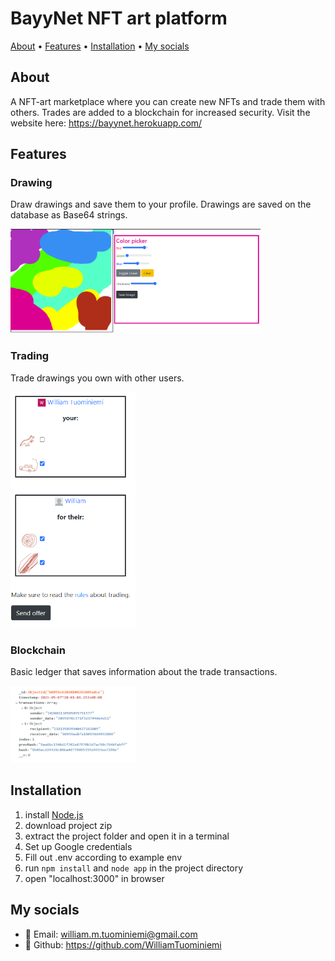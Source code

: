 # BayyNet NFT art platform

<p>
    <a href="#About">About</a> •
    <a href="#Features">Features</a> •
    <a href="#Installation">Installation</a> •
    <a href="#My-socials">My socials</a>
</p>

## About

A NFT-art marketplace where you can create new NFTs and trade them with others. Trades are added to a blockchain for increased security. Visit the website here: https://bayynet.herokuapp.com/

## Features

### Drawing

Draw drawings and save them to your profile. Drawings are saved on the database as Base64 strings.

<img src="./public/draw.png/" alt="Draw" width="400"/>

### Trading

Trade drawings you own with other users.

<img src="./public/trade.png/" alt="Trade" width="200"/>

### Blockchain

Basic ledger that saves information about the trade transactions.

<img src="./public/blockchain.png/" alt="Block" width="200"/>

## Installation

1. install [Node.js](https://nodejs.org/en/)
2. download project zip
3. extract the project folder and open it in a terminal
4. Set up Google credentials
5. Fill out .env according to example env
6. run `npm install` and `node app` in the project directory
7. open "localhost:3000" in browser

## My socials

-   :email: Email: william.m.tuominiemi@gmail.com
-   :link: Github: https://github.com/WilliamTuominiemi
